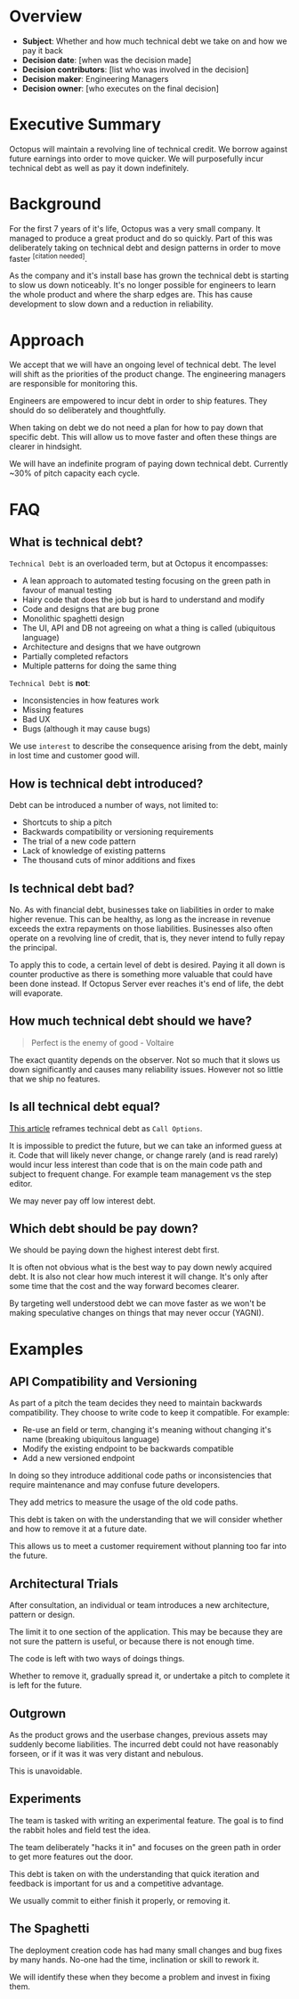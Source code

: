 # Overview

- **Subject**: Whether and how much technical debt we take on and how we pay it back
- **Decision date**: [when was the decision made]
- **Decision contributors**: [list who was involved in the decision]
- **Decision maker**: Engineering Managers
- **Decision owner**: [who executes on the final decision]

# Executive Summary

Octopus will maintain a revolving line of technical credit. We borrow against future earnings into order to move quicker. We will purposefully incur technical debt as well as pay it down indefinitely. 

# Background

For the first 7 years of it's life, Octopus was a very small company. It managed to produce a great product and do so quickly. Part of this was deliberately taking on technical debt 
and design patterns in order to move faster <sup>[citation needed]</sup>. 

As the company and it's install base has grown the technical debt is starting to slow us down noticeably. It's no longer possible for engineers to learn the whole product and where the sharp edges are. This has cause development to slow down and a reduction in reliability.

# Approach

We accept that we will have an ongoing level of technical debt. The level will shift as the priorities of the product change. The engineering managers are responsible for monitoring this.

Engineers are empowered to incur debt in order to ship features. They should do so deliberately and thoughtfully.

When taking on debt we do not need a plan for how to pay down that specific debt. This will allow us to move faster and often these things are clearer in hindsight.

We will have an indefinite program of paying down technical debt. Currently ~30% of pitch capacity each cycle.

# FAQ

## What is technical debt?

`Technical Debt` is an overloaded term, but at Octopus it encompasses:
- A lean approach to automated testing focusing on the green path in favour of manual testing
- Hairy code that does the job but is hard to understand and modify
- Code and designs that are bug prone
- Monolithic spaghetti design
- The UI, API and DB not agreeing on what a thing is called (ubiquitous language)
- Architecture and designs that we have outgrown
- Partially completed refactors
- Multiple patterns for doing the same thing

`Technical Debt` is **not**:
- Inconsistencies in how features work
- Missing features
- Bad UX
- Bugs (although it may cause bugs)

We use `interest` to describe the consequence arising from the debt, mainly in lost time and customer good will.

## How is technical debt introduced?

Debt can be introduced a number of ways, not limited to:
- Shortcuts to ship a pitch
- Backwards compatibility or versioning requirements
- The trial of a new code pattern
- Lack of knowledge of existing patterns
- The thousand cuts of minor additions and fixes

## Is technical debt bad?

No. As with financial debt, businesses take on liabilities in order to make higher revenue. This can be healthy, as long as the increase in revenue exceeds the extra repayments on those liabilities. Businesses also often operate on a revolving line of credit, that is, they never intend to fully repay the principal.

To apply this to code, a certain level of debt is desired. Paying it all down is counter productive as there is something more valuable that could have been done instead. If Octopus Server ever reaches it's end of life, the debt will evaporate.

## How much technical debt should we have?

> Perfect is the enemy of good - Voltaire

The exact quantity depends on the observer. Not so much that it slows us down significantly and causes many reliability issues. However not so little that we ship no features.

## Is all technical debt equal?

[This article](https://digitalassetmanagementnews.org/opinion/the-technical-debt-metaphor-a-better-alternative/) reframes technical debt as `Call Options`.

It is impossible to predict the future, but we can take an informed guess at it. Code that will likely never change, or change rarely (and is read rarely) would incur less interest than code that is on the main code path and subject to frequent change. For example team management vs the step editor. 

We may never pay off low interest debt.

## Which debt should be pay down?

We should be paying down the highest interest debt first. 

It is often not obvious what is the best way to pay down newly acquired debt. It is also not clear how much interest it will change. It's only after some time that the cost and the way forward becomes clearer.

By targeting well understood debt we can move faster as we won't be making speculative changes on things that may never occur (YAGNI).

# Examples

## API Compatibility and Versioning

As part of a pitch the team decides they need to maintain backwards compatibility. They choose to write code to keep it compatible. For example:
- Re-use an field or term, changing it's meaning without changing it's name (breaking ubiquitous language)
- Modify the existing endpoint to be backwards compatible
- Add a new versioned endpoint

In doing so they introduce additional code paths or inconsistencies that require maintenance and may confuse future developers.

They add metrics to measure the usage of the old code paths.

This debt is taken on with the understanding that we will consider whether and how to remove it at a future date.

This allows us to meet a customer requirement without planning too far into the future. 

## Architectural Trials

After consultation, an individual or team introduces a new architecture, pattern or design. 

The limit it to one section of the application. This may be because they are not sure the pattern is useful, or because there is not enough time.

The code is left with two ways of doings things.

Whether to remove it, gradually spread it, or undertake a pitch to complete it is left for the future.

## Outgrown

As the product grows and the userbase changes, previous assets may suddenly become liabilities. The incurred debt could not have reasonably forseen, or if it was it was very distant and nebulous. 

This is unavoidable.

## Experiments

The team is tasked with writing an experimental feature. The goal is to find the rabbit holes and field test the idea. 

The team deliberately "hacks it in" and focuses on the green path in order to get more features out the door.

This debt is taken on with the understanding that quick iteration and feedback is important for us and a competitive advantage.

We usually commit to either finish it properly, or removing it.

## The Spaghetti

The deployment creation code has had many small changes and bug fixes by many hands. No-one had the time, inclination or skill to rework it.

We will identify these when they become a problem and invest in fixing them.
